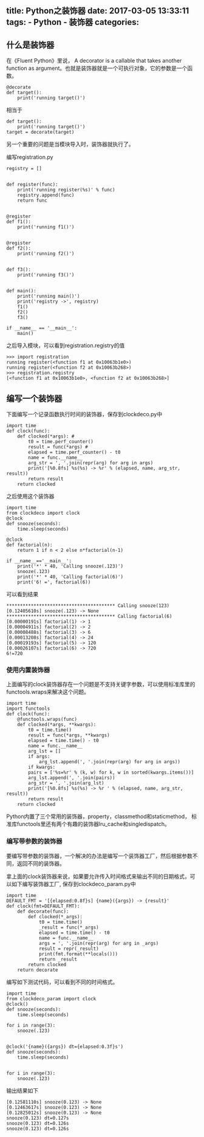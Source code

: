 title: Python之装饰器
date: 2017-03-05 13:33:11
tags:
    - Python
    - 装饰器
categories:
---
## 什么是装饰器
在《Fluent Python》里说， A decorator is a callable that takes another function as argument。也就是装饰器就是一个可执行对象，它的参数是一个函数。


```
@decorate
def target():
    print('running target()')
```

相当于

```
def target():
    print('running target()')
target = decorate(target)
```

另一个重要的问题是当模块导入时，装饰器就执行了。

编写registration.py

```
registry = []


def register(func):
    print('running register(%s)' % func)
    registry.append(func)
    return func


@register
def f1():
    print('running f1()')


@register
def f2():
    print('running f2()')


def f3():
    print('running f3()')


def main():
    print('running main()')
    print('registry ->', registry)
    f1()
    f2()
    f3()

if __name__ == '__main__':
    main()
```
之后导入模块，可以看到registration.registry的值

```
>>> import registration
running register(<function f1 at 0x10063b1e0>) 
running register(<function f2 at 0x10063b268>)
>>> registration.registry
[<function f1 at 0x10063b1e0>, <function f2 at 0x10063b268>]
```

## 编写一个装饰器

下面编写一个记录函数执行时间的装饰器，保存到clockdeco.py中

```
import time
def clock(func):
    def clocked(*args): #
        t0 = time.perf_counter()
        result = func(*args) #
        elapsed = time.perf_counter() - t0
        name = func.__name__
        arg_str = ', '.join(repr(arg) for arg in args)
        print('[%0.8fs] %s(%s) -> %r' % (elapsed, name, arg_str, result))
        return result
    return clocked
```
之后使用这个装饰器

```
import time
from clockdeco import clock
@clock
def snooze(seconds):
    time.sleep(seconds)

@clock
def factorial(n):
    return 1 if n < 2 else n*factorial(n-1)

if __name__=='__main__':
    print('*' * 40, 'Calling snooze(.123)')
    snooze(.123)
    print('*' * 40, 'Calling factorial(6)')
    print('6! =', factorial(6))
```
可以看到结果

```
**************************************** Calling snooze(123) [0.12405610s] snooze(.123) -> None **************************************** Calling factorial(6) [0.00000191s] factorial(1) -> 1
[0.00004911s] factorial(2) -> 2
[0.00008488s] factorial(3) -> 6
[0.00013208s] factorial(4) -> 24
[0.00019193s] factorial(5) -> 120
[0.00026107s] factorial(6) -> 720
6!=720
```
### 使用内置装饰器
上面编写的clock装饰器存在一个问题是不支持关键字参数，可以使用标准库里的functools.wraps来解决这个问题。

```
import time
import functools
def clock(func):
    @functools.wraps(func)
    def clocked(*args, **kwargs):
        t0 = time.time()
        result = func(*args, **kwargs)
        elapsed = time.time() - t0
        name = func.__name__
        arg_lst = []
        if args:
            arg_lst.append(', '.join(repr(arg) for arg in args))
        if kwargs:
        pairs = ['%s=%r' % (k, w) for k, w in sorted(kwargs.items())]
        arg_lst.append(', '.join(pairs))
        arg_str = ', '.join(arg_lst)
        print('[%0.8fs] %s(%s) -> %r ' % (elapsed, name, arg_str, result))
        return result
    return clocked
```

Python内置了三个常用的装饰器，property，classmethod和staticmethod，
标准库functools里还有两个有趣的装饰器lru_cache和singledispatch。

### 编写带参数的装饰器
要编写带参数的装饰器，一个解决的办法是编写一个装饰器工厂，然后根据参数不同，返回不同的装饰器。

拿上面的clock装饰器来说，如果要允许传入时间格式来输出不同的日期格式，可以如下编写装饰器工厂, 保存到clockdeco_param.py中

```
import time
DEFAULT_FMT = '[{elapsed:0.8f}s] {name}({args}) -> {result}'
def clock(fmt=DEFAULT_FMT):
    def decorate(func):
        def clocked(*_args):
            t0 = time.time()
            _result = func(*_args)
            elapsed = time.time() - t0
            name = func.__name__
            args = ', '.join(repr(arg) for arg in _args)
            result = repr(_result)
            print(fmt.format(**locals()))
            return _result
        return clocked
    return decorate
```
编写如下测试代码，可以看到不同的时间格式。

```
import time
from clockdeco_param import clock
@clock()
def snooze(seconds):
    time.sleep(seconds)

for i in range(3):
    snooze(.123)


@clock('{name}({args}) dt={elapsed:0.3f}s')
def snooze(seconds):
    time.sleep(seconds)


for i in range(3):
    snooze(.123)
```
输出结果如下

```
[0.12581110s] snooze(0.123) -> None
[0.12463617s] snooze(0.123) -> None
[0.12825012s] snooze(0.123) -> None
snooze(0.123) dt=0.127s
snooze(0.123) dt=0.126s
snooze(0.123) dt=0.126s
```
